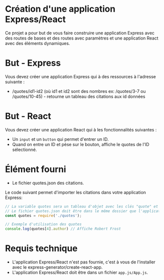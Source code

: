 # Création d'une application Express/React

Ce projet a pour but de vous faire construire une application Express
avec des routes de bases et des routes avec paramètres et une application
React avec des éléments dynamiques.

# But - Express

Vous devez créer une application Express qui à des ressources à l'adresse suivante :

* /quotes/id1-id2 (où id1 et id2 sont des nombres ex: /quotes/3-7 ou /quotes/10-45) - retourne un tableau des citations aux id données

# But - React

Vous devez créer une application React qui à les fonctionnalités suivantes :

* Un `input` et un `button` qui permet d'entrer un ID.
* Quand on entre un ID et pèse sur le bouton, affiche le quotes de l'ID sélectionné.

# Élément fourni

* Le fichier quotes.json des citations.

Le code suivant permet d'importer les citations dans votre application Express:

```js
// La variable quotes sera un tableau d'objet avec les clés "quote" et "author"
// Le fichier quotes.json doit être dans le même dossier que l'application express.
const quotes = require('./quotes');

// Exemple d'utilisation des quotes
console.log(quotes[4].author) // Affiche Robert Frost
```

# Requis technique

* L'application Express/React n'est pas fournie, c'est à vous de l'installer avec le express-generator/create-react-app.
* L'application Express/React doit être dans un fichier `app.js/App.js`.
